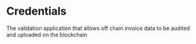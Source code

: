 # Credentials
The validation application that allows off chain invoice data to be audited and uploaded on the blockchain
